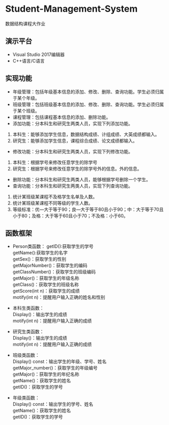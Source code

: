 # Student-Management-System
数据结构课程大作业
## 演示平台
* Visual Studio 2017编辑器
* C++语言/C语言
## 实现功能
* 年级管理：包括年级基本信息的添加、修改、删除、查询功能。学生必须归属于某个年级。
* 班级管理：包括班级基本信息的添加、修改、删除、查询功能。学生必须归属于某个班级。
* 课程管理：包括课程基本信息的添加、删除功能。
* 添加功能：分本科生和研究生两类人员，实现下列添加功能。
1. 本科生：能够添加学生信息，数据结构成绩、计组成绩、大英成绩都输入。
2. 研究生：能够添加学生信息，课程综合成绩、论文成绩都输入。
* 修改功能：分本科生和研究生两类人员，实现下列修改功能。
1. 本科生：根据学号来修改任意学生的除学号
2. 研究生：根据学号来修改任意学生的除学号外的信息。外的信息。
* 删除功能：分本科生和研究生两类人员，能够根据学号删除一个学生。
* 查询功能：分本科生和研究生两类人员，实现下列查询功能。
1. 统计某班级某课程不及格学生名单及人数。
2. 统计某班级某课程不同等级的学生人数。
3. 等级标准：优—大于等于90；良—大于等于80且小于90；中：大于等于70且小于80；及格：大于等于60且小于70；不及格：小于60。
## 函数框架
* Person类函数：
getID():获取学生的学号  
getName():获取学生的名字  
getSex()：获取学生的性别  
getMajorNumber()：获取学生的编码  
getClassNumber()：获取学生的班级编码  
getMajor()：获取学生的年级名称  
getClass()：获取学生的班级名称  
getScore(int n)：获取学生的成绩  
motify(int n)：提醒用户输入正确的姓名和性别  

* 本科生类函数：  
Display()：输出学生的成绩  
motify(int n)：提醒用户输入正确的成绩  

* 研究生类函数：  
Display()：输出学生的成绩  
motify(int n)：提醒用户输入正确的成绩  

* 班级类函数：  
Display() const：输出学生的年级、学号、姓名  
getMajor_number()：获取学生的年级编号  
getMajor()：获取学生的年纪名称  
getName()：获取学生的姓名  
getID()：获取学生的学号  

* 年级类函数：  
Display() const：输出学生的学号、姓名  
getName()：获取学生的姓名  
getID()：获取学生的学号  
